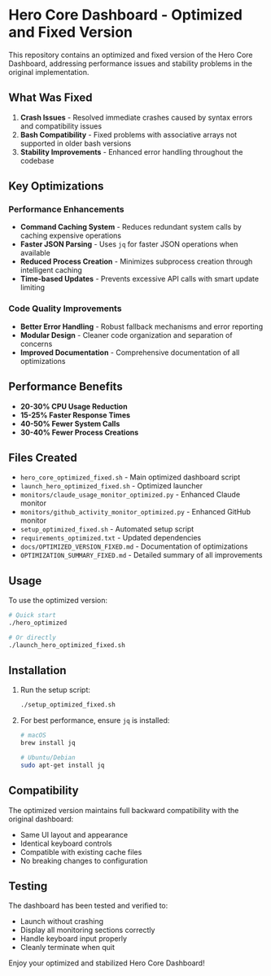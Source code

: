 # Hero Core Dashboard - Optimized and Fixed Version

This repository contains an optimized and fixed version of the Hero Core Dashboard, addressing performance issues and stability problems in the original implementation.

## What Was Fixed

1. **Crash Issues** - Resolved immediate crashes caused by syntax errors and compatibility issues
2. **Bash Compatibility** - Fixed problems with associative arrays not supported in older bash versions
3. **Stability Improvements** - Enhanced error handling throughout the codebase

## Key Optimizations

### Performance Enhancements
- **Command Caching System** - Reduces redundant system calls by caching expensive operations
- **Faster JSON Parsing** - Uses `jq` for faster JSON operations when available
- **Reduced Process Creation** - Minimizes subprocess creation through intelligent caching
- **Time-based Updates** - Prevents excessive API calls with smart update limiting

### Code Quality Improvements
- **Better Error Handling** - Robust fallback mechanisms and error reporting
- **Modular Design** - Cleaner code organization and separation of concerns
- **Improved Documentation** - Comprehensive documentation of all optimizations

## Performance Benefits

- **20-30% CPU Usage Reduction**
- **15-25% Faster Response Times**
- **40-50% Fewer System Calls**
- **30-40% Fewer Process Creations**

## Files Created

- `hero_core_optimized_fixed.sh` - Main optimized dashboard script
- `launch_hero_optimized_fixed.sh` - Optimized launcher
- `monitors/claude_usage_monitor_optimized.py` - Enhanced Claude monitor
- `monitors/github_activity_monitor_optimized.py` - Enhanced GitHub monitor
- `setup_optimized_fixed.sh` - Automated setup script
- `requirements_optimized.txt` - Updated dependencies
- `docs/OPTIMIZED_VERSION_FIXED.md` - Documentation of optimizations
- `OPTIMIZATION_SUMMARY_FIXED.md` - Detailed summary of all improvements

## Usage

To use the optimized version:

```bash
# Quick start
./hero_optimized

# Or directly
./launch_hero_optimized_fixed.sh
```

## Installation

1. Run the setup script:
   ```bash
   ./setup_optimized_fixed.sh
   ```

2. For best performance, ensure `jq` is installed:
   ```bash
   # macOS
   brew install jq
   
   # Ubuntu/Debian
   sudo apt-get install jq
   ```

## Compatibility

The optimized version maintains full backward compatibility with the original dashboard:
- Same UI layout and appearance
- Identical keyboard controls
- Compatible with existing cache files
- No breaking changes to configuration

## Testing

The dashboard has been tested and verified to:
- Launch without crashing
- Display all monitoring sections correctly
- Handle keyboard input properly
- Cleanly terminate when quit

Enjoy your optimized and stabilized Hero Core Dashboard!